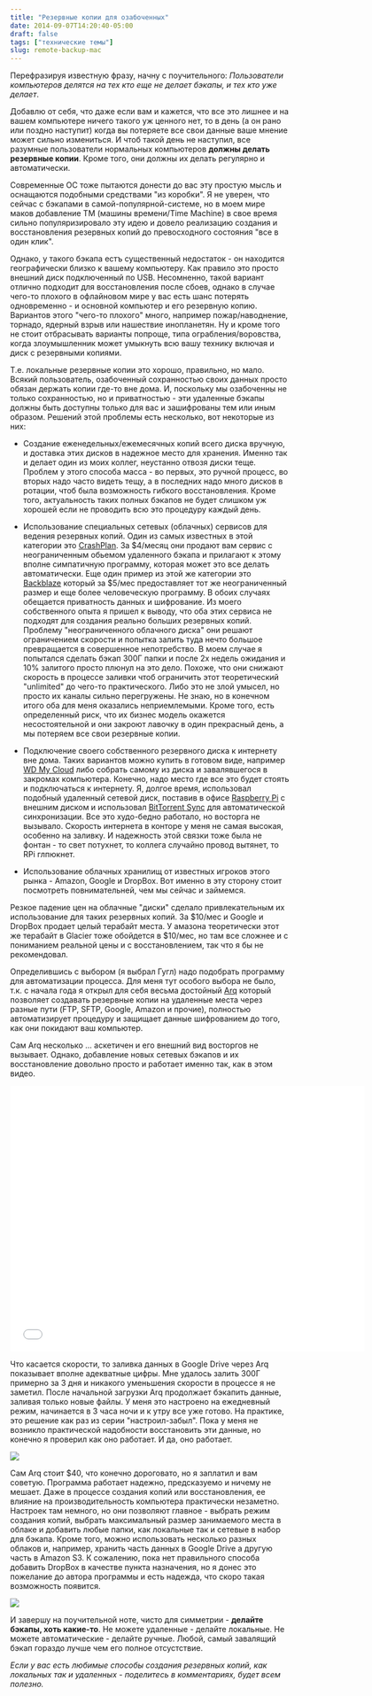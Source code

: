 ```yaml
---
title: "Резервные копии для озабоченных"
date: 2014-09-07T14:20:40-05:00
draft: false
tags: ["технические темы"]
slug: remote-backup-mac
---
```


Перефразируя известную фразу, начну с поучительного: *Пользователи компьютеров делятся на тех кто еще не делает бэкапы, и тех кто уже делает*.

Добавлю от себя, что даже если вам и кажется, что все это лишнее и на вашем компьютере ничего такого уж ценного нет, то в день (а он рано или поздно наступит) когда вы потеряете все свои данные ваше мнение может сильно измениться. И чтоб такой день не наступил, все разумные пользователи нормальных компьютеров **должны делать резервные копии**. Кроме того, они должны их делать регулярно и автоматически.


Современные ОС тоже пытаются донести до вас эту простую мысль и оснащаются подобными средствами "из коробки". Я не уверен, что сейчас с бэкапами в самой-популярной-системе, но в моем мире маков добавлeние TM (машины времени/Time Machine) в свое время сильно популяризировало эту идею и довело реализацию создания и восстановления резервных копий до превосходного состояния "все в один клик".

Однако, у такого бэкапа естъ существенный недостаток - он находится географически близко к вашему компьютеру. Как правило это просто внешний диск подключенный по USB.  Несомненно, такой вариант отлично подходит для восстановления после сбоев, однако в случае чего-то плохого в офлайновом мире у вас есть шанс потерять одновременно - и основной компьютер и его резервную копию. Вариантов этого "чего-то плохого" много, например пожар/наводнение, торнадо, ядерный взрыв или нашествие инопланетян. Ну и кроме того не стоит отбрасывать варианты попроще, типа ограбления/воровства, когда злоумышленник может умыкнуть всю вашу технику включая и диск с резервными копиями.

Т.е. локальные резервные копии это хорошо, правильно, но мало. Всякий пользователь, озабоченный сохранностью своих данных просто обязан держать копии где-то вне дома. И, поскольку мы озабоченны не только сохранностью, но и приватностью - эти удаленные бэкапы должны быть доступны только для вас и зашифрованы тем или иным образом. Решений этой проблемы есть несколько, вот некоторые из них:

* Создание еженедельных/ежемесячных копий всего диска вручную, и доставка этих дисков в надежное место для хранения. Именно так и делает один из моих коллег, неустанно отвозя диски теще. Проблем у этого способа масса - во первых, это ручной процесс, во вторых надо часто видеть тещу, а в последних надо много дисков в ротации, чтоб была возможность гибкого восстановления. Кроме того, актуальность таких полных бэкапов не будет слишком уж хорошей если не проводить всю это процедуру каждый день.

* Использование специальных сетевых (облачных) сервисов для ведения резервных копий. Один из самых известных в этой категории это [CrashPlan](http://www.code42.com/crashplan/). За $4/месяц они продают вам сервис с неограниченным обьемом удаленного бэкапа и прилагают к этому вполне симпатичную программу, которая может это все делать автоматически. Еще один пример из этой же категории это [Backblaze](https://www.backblaze.com) который за $5/мес предоставляет тот же неограниченный размер и еще более человеческую программу. В обоих случаях обещается приватность данных и шифрование. Из моего собственного опыта я пришел к выводу, что оба этих сервиса не подходят для создания реально больших резервных копий. Проблему "неограниченного облачного диска" они решают ограничением скорости и попытка залить туда нечто большое превращается в совершенное непотребство. В моем случае я попытался сделать бэкап 300Г папки и после 2х недель ожидания и 10% залитого просто плюнул на это дело. Похоже, что они снижают скорость в процессе заливки чтоб ограничить этот теоретический "unlimited" до чего-то практического. Либо это не злой умысел, но просто их каналы сильно перегружены. Не знаю, но в конечном итого оба для меня оказались неприемлемыми. Кроме того, есть определенный риск, что их бизнес модель окажется несостоятельной и они закроют лавочку в один прекрасный день, а мы потеряем все свои резервные копии.

* Подключение своего собственного резервного диска к интернету вне дома. Таких вариантов можно купить в готовом виде, например [WD My Cloud](http://www.wdc.com/en/products/products.aspx?id=1140) либо собрать самому из диска и завалявшегося в закромах компьютера. Конечно, надо место где все это будет стоять и подключаться к интернету. Я, долгое время, использовал подобный удаленный сетевой диск, поставив в офисе [Raspberry Pi](http://p.umputun.com/p/2012/12/27/raspberry-pi/) с внешним диском и использовал [BitTorrent Sync](http://p.umputun.com/p/2013/06/18/ieshchie-odno/) для автоматической синхронизации. Все это худо-бедно работало, но восторга не вызывало. Скорость интернета в конторе у меня не самая высокая, особенно на заливку. И надежность этой связки тоже была не фонтан - то свет потухнет, то коллега случайно провод вытянет, то RPi глпюкнет.

* Использование облачных хранилищ от известных игроков этого рынка - Amazon, Google и DropBox. Вот именно в эту сторону стоит посмотреть повнимательней, чем мы сейчас и займемся.

Резкое падение цен на облачные "диски" сделало привлекательным их использование для таких резервных копий. За $10/мес и Google и DropBox продает целый терабайт места. У амазона теоретически этот же терабайт в Glacier тоже обойдется в $10/мес, но там все сложнее и с пониманием реальной цены и с восстановлением, так что я бы не рекомендовал.

Определившись с выбором (я выбрал Гугл) надо подобрать программу для автоматизации процесса. Для меня тут особого выбора не было, т.к. с начала года я открыл для себя весьма достойный [Arq](http://www.haystacksoftware.com/arq/) который позволяет создавать резервные копии на удаленные места через разные пути (FTP, SFTP, Google, Amazon и прочие), полностью автоматизирует процедуру и защищает данные шифрованием до того, как они покидают ваш компьютер.

Сам Arq несколько ... аскетичен и его внешний вид восторгов не вызывает. Однако, добавление новых сетевых бэкапов и их восстановление довольно просто и работает именно так, как в этом видео.

<iframe width="640" height="480" src="//www.youtube.com/embed/Eo7zbwnaUpk" frameborder="0" allowfullscreen></iframe>

Что касается скорости, то заливка данных в Google Drive через Arq показывает вполне адекватные цифры. Мне удалось залить 300Г примерно за 3 дня и никакого уменьшения скорости в процессе я не заметил. После начальной загрузки Arq продолжает бэкапить данные, заливая только новые файлы. У меня это настроено на ежедневный режим, начинается в 3 часа ночи и к утру все уже готово. На практике, это решение как раз из серии "настроил-забыл". Пока у меня не возникло практической надобности восстановить эти данные, но конечно я проверил как оно работает. И да, оно работает.

![](/images/posts/9znqo-20140907-171902.png)

Сам Arq стоит $40, что конечно дороговато, но я заплатил и вам советую. Программа работает надежно, предсказуемо и ничему не мешает. Даже в процессе создания копий или восстановления, ее влияние на производительность компьютера практически незаметно. Настроек там немного, но они позволяют главное - выбрать режим создания копий, выбрать максимальный размер занимаемого места в облаке и добавить любые папки, как локальные так и сетевые в набор для бэкапа. Кроме того, можно использовать несколько разных облаков и, например, хранить часть данных в Google Drive а другую часть в Amazon S3. К сожалению, пока нет правильного способа добавить DropBox в качестве пункта назначения, но я донес это пожелание до автора программы и есть надежда, что скоро такая возможность появится.

![](/images/posts/7o4rj-20140907-171833.png)

И завершу на поучительной ноте, чисто для симметрии - **делайте бэкапы, хоть какие-то**. Не можете удаленные - делайте локальные. Не можете автоматические - делайте ручные. Любой, самый завалящий бэкап гораздо лучше чем его полное отсустствие.

*Если у вас есть любимые способы создания резервных копий, как локальных так и удаленных - поделитесь в комментариях, будет всем полезно.*

